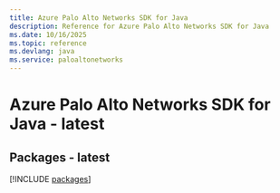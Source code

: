 ```yaml
---
title: Azure Palo Alto Networks SDK for Java
description: Reference for Azure Palo Alto Networks SDK for Java
ms.date: 10/16/2025
ms.topic: reference
ms.devlang: java
ms.service: paloaltonetworks
---
```

# Azure Palo Alto Networks SDK for Java - latest
## Packages - latest
[!INCLUDE [packages](palo-alto-networks-index.md)]